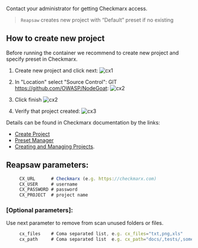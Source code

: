 Contact your administrator for getting Checkmarx access. 

>`Reapsaw` creates new project with “Default” preset if no existing

## How to create new project 
Before running the container we recommend to create new project and specify preset in Checkmarx.
1. Create new project and click next: 
![cx1](https://github.com/dowjones/sast/blob/develop/docs/create_cx_prj.png)

2. In "Location" select "Source Control": GIT https://github.com/OWASP/NodeGoat:
![cx2](https://github.com/dowjones/sast/blob/develop/docs/create_cx_prj_3.png)

3. Click finish
![cx2](https://github.com/dowjones/sast/blob/develop/docs/create_cx_prj_1.png)

4. Verify that project created:
![cx3](https://github.com/dowjones/sast/blob/develop/docs/create_cx_prj2.png)

Details can be found in Checkmarx documentation by the links:
* [Create Project](https://checkmarx.atlassian.net/wiki/spaces/KC/pages/589955153/Creating+and+Configuring+a+CxSAST+Project+v8.8.0)
* [Preset Manager](https://checkmarx.atlassian.net/wiki/spaces/KC/pages/49250315/Preset+Manager)
* [Creating and Managing Projects](https://checkmarx.atlassian.net/wiki/spaces/KC/pages/28606543/Creating+and+Managing+Projects).

## Reapsaw parameters:
```js
     CX_URL      # Checkmarx (e.g. https://checkmarx.com)
     CX_USER     # username
     CX_PASSWORD # password
     CX_PROJECT  # project name
```

### [Optional parameters]:
Use next parameter to remove from scan unused folders or files.

```js
     cx_files    # Coma separated list, e.g. cx_files="txt,png,xls"
     cx_path     # Coma separated list  e.g. cx_path="docs/,tests/,some/other/code"
```